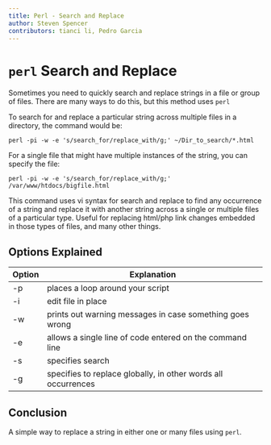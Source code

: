 ```yaml
---
title: Perl - Search and Replace
author: Steven Spencer
contributors: tianci li, Pedro Garcia
---
```


# `perl` Search and Replace

Sometimes you need to quickly search and replace strings in a file or group of files. There are many ways to do this, but this method uses `perl`

To search for and  replace a particular string across multiple files in a directory, the command would be:

```
perl -pi -w -e 's/search_for/replace_with/g;' ~/Dir_to_search/*.html
```

For a single file that might have multiple instances of the string, you can specify the file:

```
perl -pi -w -e 's/search_for/replace_with/g;' /var/www/htdocs/bigfile.html
```

This command uses vi syntax for search and replace to find any occurrence of a string and replace it with another string across a single or multiple files of a particular type. Useful for replacing html/php link changes embedded in those types of files, and many other things.

## Options Explained

|Option | Explanation                                                   |
|-------|---------------------------------------------------------------|
| -p     | places a loop around your script                              |
| -i     | edit file in place                                            |
| -w     | prints out warning messages in case something goes wrong      |
| -e     | allows a single line of code entered on the command line      |
| -s     | specifies search                                              |
| -g     | specifies to replace globally, in other words all occurrences |

## Conclusion

A simple way to replace a string in either one or many files using `perl`.
